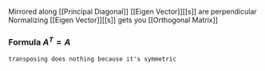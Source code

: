 Mirrored along [[Principal Diagonal]]
[[Eigen Vector]][[s]] are perpendicular
Normalizing [[Eigen Vector]][[s]] gets you [[Orthogonal Matrix]]
### Formula $A^T=A$ 
`transposing does nothing because it's symmetric`
